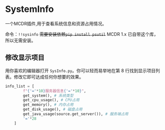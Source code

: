 # SystemInfo
一个MCDR插件,用于查看系统信息和资源占用情况。

命令：`!!sysinfo`
~~需要安装依赖`pip install psutil`~~
MCDR 1.x 已自带这个库，所以无需安装。

## 修改显示项目
用你喜欢的编辑器打开 `SysInfo.py`。你可以轻而易举地在第 8 行找到显示项目列表。修改它即可达成任何你想要的效果。
```python
info_list = [
        f"{'='*10}服务器信息{'='*10}",
        get_system(), # 系统类型
        get_cpu_usage(), # CPU占用
        get_memory(), # 内存占用
        get_disk_usage(), # 磁盘占用
        get_java_usage(source.get_server()), # 服务端占用
        '='*28
    ]
```
